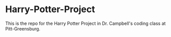 # Harry-Potter-Project
This is the repo for the Harry Potter Project in Dr. Campbell's coding class at Pitt-Greensburg.
